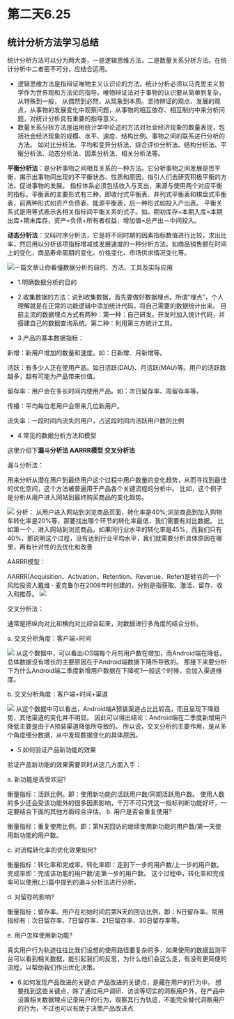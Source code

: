 # 第二天6.25
## 统计分析方法学习总结
统计分析方法可以分为两大类，一是逻辑思维方法，二是数量关系分析方法。在统计分析中二者密不可分，应结合运用。
- 逻辑思维方法是指辩证唯物主义认识论的方法。统计分析必须以马克思主义哲学作为世界观和方法论的指导。唯物辩证法对于事物的认识要从简单到复杂，从特殊到一般，
从偶然到必然，从现象到本质。坚持辨证的观点、发展的观点，从事物的发展变化中观察问题，从事物的相互依存、相互制约中来分析问题，对统计分析具有重要的指导意义。
- 数量关系分析方法是运用统计学中论述的方法对社会经济现象的数量表现，包括社会经济现象的规模、水平、速度、结构比例、事物之间的联系进行分析的方法。
如对比分析法、平均和变异分析法、综合评价分析法、结构分析法、平衡分析法、动态分析法、因素分析法、相关分析法等。

**平衡分析法**：是分析事物之间相互关系的一种方法。它分析事物之间发展是否平衡，揭示出事物间出现的不平衡状态、性质和原因，指引人们去研究积极平衡的方法，促进事物的发展。
指标体系必须包括收入与支出，来源与使用两个对应平衡的指标。平衡表的主要形式有三种，即收付式平衡表、并列式平衡表和棋盘式平衡表，前两种形式如资产负债表、能源平衡表，后一种形式如投入产出表。
平衡关系式是用等式表示各相关指标间平衡关系的式子。如，期初库存+本期入库=本期出库+期末库存，资产=负债+所有者权益，增加值=总产出－中间投入。

**动态分析法**：又叫时序分析法，它是将不同时期的因素指标数值进行比较，求出比率，然后用以分析该项指标增减或发展速度的一种分析方法。如商品销售额在时间上的变化，商品寿命周期的变化、价格变化、市场供求情况变化等。

![一篇文章让你看懂数据分析的目的、方法、工具及实际应用](https://www.jianshu.com/p/dc6cd6d2115b)

- 1.明确数据分析的目的

- 2.收集数据的方法：说到收集数据，首先要做好数据埋点。所谓“埋点”，个人理解就是在正常的功能逻辑中添加统计代码，将自己需要的数据统计出来。
目前主流的数据埋点方式有两种：第一种：自己研发。开发时加入统计代码，并搭建自己的数据查询系统。第二种：利用第三方统计工具。

- 3.产品的基本数据指标：

新增：新用户增加的数量和速度。如：日新增、月新增等。

活跃：有多少人正在使用产品。如日活跃(DAU)、月活跃(MAU)等。用户的活跃数越多，越有可能为产品带来价值。

留存率：用户会在多长时间内使用产品。如：次日留存率、周留存率等。

传播：平均每位老用户会带来几位新用户。

流失率：一段时间内流失的用户，占这段时间内活跃用户数的比例

- 4.常见的数据分析方法和模型

这里介绍下**漏斗分析法 AARRR模型 交叉分析法**

漏斗分析法：

用来分析从潜在用户到最终用户这个过程中用户数量的变化趋势，从而寻找到最佳的优化空间，这个方法被普遍用于产品各个关键流程的分析中。
比如，这个例子是分析从用户进入网站到最终购买商品的变化趋势。

![](https://github.com/notmylove/Data-operations-officer/blob/master/one%20week/picture/5.png)
分析：
从用户进入网站到浏览商品页面，转化率是40%;浏览商品到加入购物车转化率是20%等，那要找出哪个环节的转化率最低，我们需要有对比数据。
比如第一个，进入网站到浏览商品，如果同行业水平的转化率是45%，而我们只有40%，那说明这个过程，没有达到行业平均水平，我们就需要分析具体原因在哪里，再有针对性的去优化和改善

AARRR模型：

AARRR(Acquisition、Activation、Retention、Revenue、Refer)是硅谷的一个风险投资人戴维 · 麦克鲁尔在2008年时创建的，分别是指获取、激活、留存、收入和推荐。
![](https://github.com/notmylove/Data-operations-officer/blob/master/one%20week/picture/6.png)

交叉分析法：

通常是把纵向对比和横向对比综合起来，对数据进行多角度的结合分析。

a. 交叉分析角度：客户端+时间

![](https://github.com/notmylove/Data-operations-officer/blob/master/one%20week/picture/7.png)
从这个数据中，可以看出iOS端每个月的用户数在增加，而Android端在降低，总体数据没有增长的主要原因在于Android端数据下降所导致的。
那接下来要分析下为什么Android端二季度新增用户数据在下降呢?一般这个时候，会加入渠道维度。

b. 交叉分析角度：客户端+时间+渠道

![](https://github.com/notmylove/Data-operations-officer/blob/master/one%20week/picture/8.png)
从这个数据中可以看出，Android端A预装渠道占比比较高，而且呈现下降趋势，其他渠道的变化并不明显。
因此可以得出结论：Android端在二季度新增用户降低主要是由于A预装渠道降低所导致的。
所以说，交叉分析的主要作用，是从多个角度细分数据，从中发现数据变化的具体原因。

- 5.如何验证产品新功能的效果

验证产品新功能的效果需要同时从这几方面入手：

a. 新功能是否受欢迎?

衡量指标：活跃比例。即：使用新功能的活跃用户数/同期活跃用户数。
使用人数的多少还会受该功能外的很多因素影响，千万不可只凭这一指标判断功能好坏，一定要结合下面的其他方面综合评估。
b. 用户是否会重复使用?

衡量指标：重复使用比例。即：第N天回访的继续使用新功能的用户数/第一天使用新功能的用户数。

c. 对流程转化率的优化效果如何?

衡量指标：转化率和完成率。转化率即：走到下一步的用户数/上一步的用户数。完成率即：完成该功能的用户数/走第一步的用户数。
这个过程中，转化率和完成率可以使用(上)篇中提到的漏斗分析法进行分析。

d. 对留存的影响?

衡量指标：留存率。用户在初始时间后第N天的回访比例，即：N日留存率。常用指标有：次日留存率、7日留存率、21日留存率、30日留存率等。

e. 用户怎样使用新功能?

真实用户行为轨迹往往比我们设想的使用路径要复杂的多，如果使用的数据监测平台可以看到相关数据，能引起我们的反思，为什么他们会这么走，有没有更简便的流程，以帮助我们作出优化决策。

- 6.如何发现产品改进的关键点
产品改进的关键点，是藏在用户的行为中。
想要找到这些关键点，除了通过用户调研、访谈等切实的洞察用户外，在产品中设置相关数据埋点记录用户的行为，观察其行为轨迹，不能完全替代洞察用户的行为，不过也可以有助于决策产品改进点.








